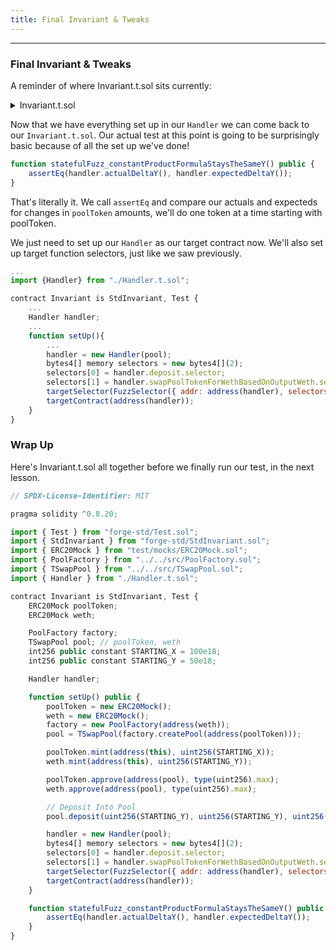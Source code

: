```yaml
---
title: Final Invariant & Tweaks
---
```


---

### Final Invariant & Tweaks

A reminder of where Invariant.t.sol sits currently:

<details>
<summary>Invariant.t.sol</summary>

```js
// SPDX-License-Identifier: MIT

pragma solidity ^0.8.20;

import { Test } from "forge-std/Test.sol";
import { StdInvariant } from "forge-std/StdInvariant.sol";
import { ERC20Mock } from "test/mocks/ERC20Mock.sol";
import { PoolFactory } from "../../src/PoolFactory.sol";
import { TSwapPool } from "../../src/TSwapPool.sol";

contract Invariant is StdInvariant, Test {
    ERC20Mock poolToken;
    ERC20Mock weth;

    PoolFactory factory;
    TSwapPool pool; // poolToken, weth
    int256 public constant STARTING_X = 100e18;
    int256 public constant STARTING_Y = 50e18;

    function setUp() public {
        poolToken = new ERC20Mock();
        weth = new ERC20Mock();
        factory = new PoolFactory(address(weth));
        pool = TSwapPool(factory.createPool(address(poolToken)));

        poolToken.mint(address(this), uint256(STARTING_X));
        weth.mint(address(this), uint256(STARTING_Y));

        poolToken.approve(address(pool), type(uint256).max);
        weth.approve(address(pool), type(uint256).max);

        // Deposit Into Pool
        pool.deposit(uint256(STARTING_Y), uint256(STARTING_Y), uint256(STARTING_X), uint64(block.timestamp));
    }

}
```

</details>

Now that we have everything set up in our `Handler` we can come back to our `Invariant.t.sol`. Our actual test at this point is going to be surprisingly basic because of all the set up we've done!

```js
function statefulFuzz_constantProductFormulaStaysTheSameY() public {
    assertEq(handler.actualDeltaY(), handler.expectedDeltaY());
}
```

That's literally it. We call `assertEq` and compare our actuals and expecteds for changes in `poolToken` amounts, we'll do one token at a time starting with poolToken.

We just need to set up our `Handler` as our target contract now. We'll also set up target function selectors, just like we saw previously.

```js
...
import {Handler} from "./Handler.t.sol";

contract Invariant is StdInvariant, Test {
    ...
    Handler handler;
    ...
    function setUp(){
        ...
        handler = new Handler(pool);
        bytes4[] memory selectors = new bytes4[](2);
        selectors[0] = handler.deposit.selector;
        selectors[1] = handler.swapPoolTokenForWethBasedOnOutputWeth.selector;
        targetSelector(FuzzSelector({ addr: address(handler), selectors: selectors }));
        targetContract(address(handler));
    }
}
```

### Wrap Up

Here's Invariant.t.sol all together before we finally run our test, in the next lesson.

```js
// SPDX-License-Identifier: MIT

pragma solidity ^0.8.20;

import { Test } from "forge-std/Test.sol";
import { StdInvariant } from "forge-std/StdInvariant.sol";
import { ERC20Mock } from "test/mocks/ERC20Mock.sol";
import { PoolFactory } from "../../src/PoolFactory.sol";
import { TSwapPool } from "../../src/TSwapPool.sol";
import { Handler } from "./Handler.t.sol";

contract Invariant is StdInvariant, Test {
    ERC20Mock poolToken;
    ERC20Mock weth;

    PoolFactory factory;
    TSwapPool pool; // poolToken, weth
    int256 public constant STARTING_X = 100e18;
    int256 public constant STARTING_Y = 50e18;

    Handler handler;

    function setUp() public {
        poolToken = new ERC20Mock();
        weth = new ERC20Mock();
        factory = new PoolFactory(address(weth));
        pool = TSwapPool(factory.createPool(address(poolToken)));

        poolToken.mint(address(this), uint256(STARTING_X));
        weth.mint(address(this), uint256(STARTING_Y));

        poolToken.approve(address(pool), type(uint256).max);
        weth.approve(address(pool), type(uint256).max);

        // Deposit Into Pool
        pool.deposit(uint256(STARTING_Y), uint256(STARTING_Y), uint256(STARTING_X), uint64(block.timestamp));

        handler = new Handler(pool);
        bytes4[] memory selectors = new bytes4[](2);
        selectors[0] = handler.deposit.selector;
        selectors[1] = handler.swapPoolTokenForWethBasedOnOutputWeth.selector;
        targetSelector(FuzzSelector({ addr: address(handler), selectors: selectors }));
        targetContract(address(handler));
    }

    function statefulFuzz_constantProductFormulaStaysTheSameY() public {
        assertEq(handler.actualDeltaY(), handler.expectedDeltaY());
    }
}

```
